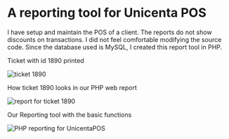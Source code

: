 # A reporting tool for Unicenta POS

I have setup and maintain the POS of a client. The reports do not show discounts on transactions.
I did not feel comfortable modifying the source code. Since the database used is MySQL, I created this report tool in PHP.

Ticket with id 1890 printed

![ticket 1890](https://github.com/wilwad/php-reporting-for-unicentaopos/blob/main/ticket-1890.png?raw=true)

How ticket 1890 looks in our PHP web report

![report for ticket 1890](https://github.com/wilwad/php-reporting-for-unicentaopos/blob/main/1890-report.png?raw=true)

Our Reporting tool with the basic functions

![PHP reporting for UnicentaPOS](https://github.com/wilwad/php-reporting-for-unicentaopos/blob/main/php-reporting.png?raw=true)

